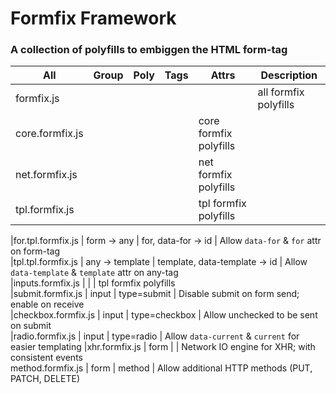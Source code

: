 # Formfix Framework

### A collection of polyfills to embiggen the HTML form-tag


All   | Group      | Poly      | Tags            | Attrs                           | Description                                            
------|------------|-----------|-----------------|---------------------------------|----------------------------------------------------
formfix.js                   |||                 |                                 | all formfix polyfills                                  
 | core.formfix.js            ||                 |                                 | core formfix polyfills 
 | net.formfix.js            ||                 |                                 | net formfix polyfills 
 | tpl.formfix.js            ||                 |                                 | tpl formfix polyfills 

|for.tpl.formfix.js       | form -> any     | for, data-for -> id             | Allow `data-for` & `for` attr on form-tag              
|tpl.tpl.formfix.js       | any -> template | template, data-template -> id   | Allow `data-template` & `template` attr on any-tag              
|inputs.formfix.js    |                 |                                 | tpl formfix polyfills                                  
|submit.formfix.js    |  input          | type=submit                     | Disable submit on form send; enable on receive         
|checkbox.formfix.js  |  input          | type=checkbox                   | Allow unchecked to be sent on submit                   
|radio.formfix.js     |  input          | type=radio                      | Allow `data-current` & `current` for easier templating 
|xhr.formfix.js       | form            |                                 | Network IO engine for XHR; with consistent events      
method.formfix.js    | form            | method                          | Allow additional HTTP methods (PUT, PATCH, DELETE)     